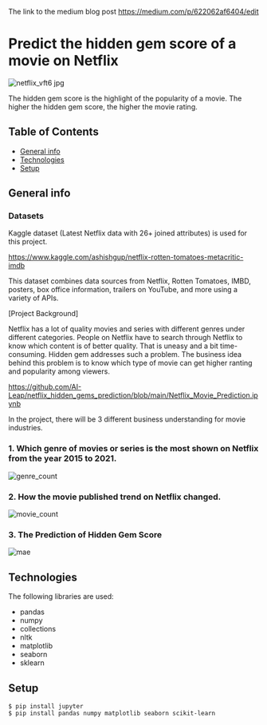 The link to the medium blog post
https://medium.com/p/622062af6404/edit

# Predict the hidden gem score of a movie on Netflix

![netflix_vft6 jpg](https://user-images.githubusercontent.com/20230956/120425038-868e1780-c393-11eb-856b-6c7499b46d20.png)

The hidden gem score is the highlight of the popularity of a movie.
The higher the hidden gem score, the higher the movie rating. 

## Table of Contents
* [General info](#general-info)
* [Technologies](#technologies)
* [Setup](#setup)

## General info

### Datasets
Kaggle dataset (Latest Netflix data with 26+ joined attributes) is used for this project.

https://www.kaggle.com/ashishgup/netflix-rotten-tomatoes-metacritic-imdb

This dataset combines data sources from Netflix, Rotten Tomatoes, IMBD, posters, box office information, trailers on YouTube, and more using a variety of APIs.

[Project Background]

Netflix has a lot of quality movies and series with different genres under different categories. People on Netflix have to search through Netflix to know which content is of better quality. That is uneasy and a bit time-consuming. Hidden gem addresses such a problem.
The business idea behind this problem is to know which type of movie can get higher ranting and popularity among viewers.

https://github.com/AI-Leap/netflix_hidden_gems_prediction/blob/main/Netflix_Movie_Prediction.ipynb

In the project, there will be 3 different business understanding for movie industries.

### 1. Which genre of movies or series is the most shown on Netflix from the year 2015 to 2021.

![genre_count](https://user-images.githubusercontent.com/20230956/120663427-03aeaf00-c4b0-11eb-8ae0-ef577350d1ac.png)

### 2. How the movie published trend on Netflix changed.

![movie_count](https://user-images.githubusercontent.com/20230956/120663598-2b9e1280-c4b0-11eb-8152-1d43d2e25168.png)

### 3. The Prediction of Hidden Gem Score

![mae](https://user-images.githubusercontent.com/20230956/120663475-0f9a7100-c4b0-11eb-861f-cc2fd5343d8a.png)

## Technologies
The following libraries are used:
* pandas
* numpy
* collections
* nltk
* matplotlib
* seaborn
* sklearn

## Setup
```
$ pip install jupyter
$ pip install pandas numpy matplotlib seaborn scikit-learn
```
